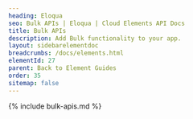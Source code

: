 ```yaml
---
heading: Eloqua
seo: Bulk APIs | Eloqua | Cloud Elements API Docs
title: Bulk APIs
description: Add Bulk functionality to your app.
layout: sidebarelementdoc
breadcrumbs: /docs/elements.html
elementId: 27
parent: Back to Element Guides
order: 35
sitemap: false
---
```


{% include bulk-apis.md %}

